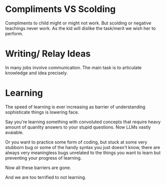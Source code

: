 # Compliments VS Scolding
Compliments to child might or might not work. But scolding or negative teachings never work. As the kid will dislike the task/merit we wish her to perform.

# Writing/ Relay Ideas
In many jobs involve communication. The main task is to articulate knowledge and idea precisely.

# Learning
The speed of learning is ever increasing as barrier of understanding sophisticate things is lowering face.

Say you're learning something with convoluted concepts that require heavy amount of quanlity answers to your stupid questions. Now LLMs vastly avaiable. 

Or you want to practice some form of coding, but stuck at some very stubborn bug or some of the handy syntax you just doesn't know, there are always very meaningless bugs unrelated to the things you want to learn but preventing your progress of learning.

Now all these barriers are gone.

And we are too terrified to not learning.